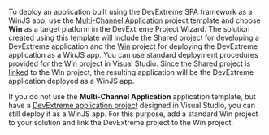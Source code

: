 To deploy an application built using the DevExtreme SPA framework as a WinJS app, use the [Multi-Channel Application](/concepts/50%20VS%20Integration/0%20Project%20Templates/15%20Multi-Channel%20Application '/Documentation/Guide/VS_Integration/Project_Templates/#Multi-Channel_Application') project template and choose **Win** as a target platform in the DevExtreme Project Wizard. The solution created using this template will include the [Shared](/concepts/50%20VS%20Integration/0%20Project%20Templates/15%20Multi-Channel%20Application/10%20Shared%20Project.md '/Documentation/Guide/VS_Integration/Project_Templates/#Multi-Channel_Application/Shared_Project') project for developing a DevExtreme application and the [Win](/Documentation/Guide/VS_Integration/Project_Templates/#VS_Integration_Project_Templates_Multi-Channel_Application_Win_Project) project for deploying the DevExtreme application as a WinJS app. You can use standard deployment procedures provided for the Win project in Visual Studio. Since the Shared project is [linked](/concepts/50%20VS%20Integration/4%20Linking%20DevExtreme%20Projects '/Documentation/Guide/VS_Integration/Linking_DevExtreme_Projects/') to the Win project, the resulting application will be the DevExtreme application deployed as a WinJS app.

If you do not use the **Multi-Channel Application** application template, but have a [DevExtreme application project](/concepts/50%20VS%20Integration/0%20Project%20Templates/02%20DevExtreme%20App%20Project%20Template '/Documentation/Guide/VS_Integration/Project_Templates/#DevExtreme_App_Project_Template') designed in Visual Studio, you can still deploy it as a WinJS app. For this purpose, add a standard Win project to your solution and link the DevExtreme project to the Win project.
